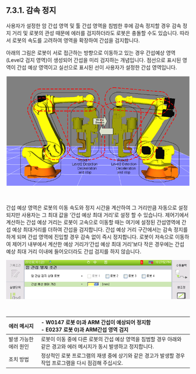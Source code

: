 ﻿## 7.3.1. 감속 정지



사용자가 설정한 암 간섭 영역 및 툴 간섭 영역을 침범한 후에 감속 정지할 경우 감속 정지 거리 및 로봇의 관성 때문에 에러를 검지하더라도 로봇은 충돌할 수도 있습니다. 따라서 로봇의 속도를 고려하여 영역을 확장하여 간섭을 검지합니다.  

아래의 그림은 로봇이 서로 접근하는 방향으로 이동하고 있는 경우 간섭예상 영역(Level2 검지 영역)이 생성되어 간섭을 미리 검지하는 개념입니다. 점선으로 표시된 영역이 간섭 예상 영역이고 실선으로 표시된 선이 사용자가 설정한 간섭 영역입니다.  
 
![[그림7-22] 간섭 영역의 침범1](../../_assets/7-22.png)


<br>

간섭 예상 영역은 로봇의 이동 속도와 정지 시간을 계산하여 그 거리만큼 자동으로 설정되지만 사용자는 그 최대 값을 ‘간섭 예상 최대 거리’로 설정 할 수 있습니다.
제어기에서 계산하는 간섭 예상 거리는 로봇이 고속으로 이동할 때는 여기에 설정된 간섭영역에 간섭 예상 최대거리를 더하여 간섭을 검지합니다. 간섭 예상 거리 구간에서는 감속 정지를 하게 되며 간섭 영역에 진입할 경우 감속 없이 즉시 정지합니다. 로봇이 저속으로 이동하여 제어기 내부에서 계산한 예상 거리가‘간섭 예상 최대 거리’보다 작은 경우에는 간섭 예상 최대 거리 이내에 들어오더라도 간섭 검지를 하지 않습니다.  

 ![[그림7-23] 암 간섭 방지 조건](../../_assets/7-23.png)


<br>


|에러 메시지|	- W0147 	로봇 0)과 ARM 간섭이 예상되어 정지함  <br> - E0237   로봇 0)과 ARM간섭 영역 검지|
|:--|:--|
|발생 가능한 에러 원인|	로봇이 이동 중에 다른 로봇의 간섭 예상 영역을 침범할 경우 아래와 같은 경고와 에러 메시지가 동시 발생하고 정지합니다.|
|조치 방법|	정상적인 로봇 프로그램의 재생 중에 상기와 같은 경고가 발생할 경우 작업 프로그램을 다시 점검해 주십시오.|





 
